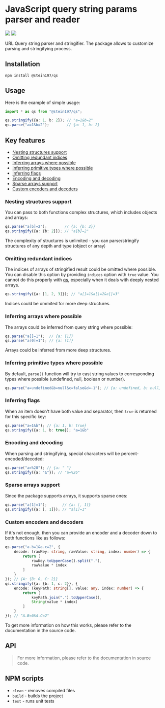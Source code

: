 # JavaScript query string params parser and reader
[![](https://img.shields.io/npm/v/@stein197/qs)](https://www.npmjs.com/package/@stein197/qs)
[![](https://img.shields.io/github/license/stein197/js-qs)](LICENSE)

URL Query string parser and stringifier. The package allows to customize parsing and stringifying process.

## Installation
```
npm install @stein197/qs
```

## Usage
Here is the example of simple usage:
```ts
import * as qs from "@stein197/qs";

qs.stringify({a: 1, b: 2}); // "a=1&b=2"
qs.parse("a=1&b=2");        // {a: 1, b: 2}
```

## Key features
- [Nesting structures support](#nesting-structures-support)
- [Omitting redundant indices](#omitting-redundant-indices)
- [Inferring arrays where possible](#inferring-arrays-where-possible)
- [Inferring primitive types where possible](#inferring-primitive-types-where-possible)
- [Inferring flags](#inferring-flags)
- [Encoding and decoding](#encoding-and-decoding)
- [Sparse arrays support](#sparse-arrays-support)
- [Custom encoders and decoders](#custom-encoders-and-decoders)

### Nesting structures support
You can pass to both functions complex structures, which includes objects and arrays:
```ts
qs.parse("a[b]=2");        // {a: {b: 2}}
qs.stringify({a: {b: 2}}); // "a[b]=2"
```
The complexity of structures is unlimited - you can parse/stringify structures of any depth and type (object or array)

### Omitting redundant indices
The indices of arrays of stringified result could be omitted where possible. You can disable this option by providing `indices` option with `true` value. You cannot do this properly with [qs](https://github.com/ljharb/qs), especially when it deals with deeply nested arrays.
```ts
qs.stringify({a: [1, 2, 3]}); // "a[]=1&a[]=2&a[]=3"
```
Indices could be ommited for more deep structures.

### Inferring arrays where possible
The arrays could be inferred from query string where possible:
```ts
qs.parse("a[]=1");  // {a: [1]}
qs.parse("a[0]=1"); // {a: [1]}
```
Arrays could be inferred from more deep structures.

### Inferring primitive types where possible
By default, `parse()` function will try to cast string values to corresponding types where possible (undefined, null, boolean or number).
```ts
qs.parse("a=undefined&b=null&c=false&d=-1"); // {a: undefined, b: null, c: false, d: -1}
```

### Inferring flags
When an item doesn't have both value and separator, then `true` is returned for this specific key:
```ts
qs.parse("a=1&b"); // {a: 1, b: true}
qs.stringify({a: 1, b: true}); "a=1&b"
```

### Encoding and decoding
When parsing and stringifying, special characters will be percent-encoded/decoded:
```ts
qs.parse("a=%20"); // {a: " "}
qs.stringify({a: "&"}); // "a=%26"
```

### Sparse arrays support
Since the package supports arrays, it supports sparse ones:
```ts
qs.parse("a[1]=1");       // {a: [, 1]}
qs.stringify({a: [, 1]}); // "a[1]=1"
```

### Custom encoders and decoders
If it's not enough, then you can provide an encoder and a decoder down to both functions like as follows:
```ts
qs.parse("a.b=1&a.c=2", {
	decode: (rawKey: string, rawValue: string, index: number) => {
		return [
			rawKey.toUpperCase().split("."),
			rawValue * index
		]
	}
}); // {A: {B: 0, C: 2}}
qs.stringify({a: {b: 1, c: 2}}, {
	encode: (keyPath: string[], value: any, index: number) => {
		return [
			keyPath.join(".").toUpperCase(),
			String(value * index)
		]
	}
}); // "A.B=0&A.C=2"
```
To get more information on how this works, please refer to the documentation in the source code.

## API
> For more information, please refer to the documentation in source code.

## NPM scripts
- `clean` - removes compiled files
- `build` - builds the project
- `test` - runs unit tests
